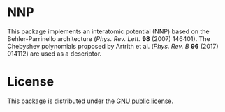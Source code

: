# NNP
This package implements an interatomic potential (NNP) based on the Behler-Parrinello architecture (*Phys. Rev. Lett.* **98** (2007) 146401). The Chebyshev polynomials proposed by Artrith et al. (*Phys. Rev. B* **96** (2017) 014112) are used as a descriptor. 

# License
This package is distributed under the [GNU public license](https://github.com/NU-programs/NNP/blob/main/LICENSE).
